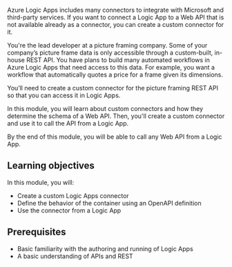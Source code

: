 Azure Logic Apps includes many connectors to integrate with Microsoft and third-party services. If you want to connect a Logic App to a Web API that is not available already as a connector, you can create a custom connector for it.

You're the lead developer at a picture framing company. Some of your company’s picture frame data is only accessible through a custom-built, in-house REST API. You have plans to build many automated workflows in Azure Logic Apps that need access to this data. For example, you want a workflow that automatically quotes a price for a frame given its dimensions.

You’ll need to create a custom connector for the picture framing  REST API so that you can access it in Logic Apps.

In this module, you will learn about custom connectors and how they determine the schema of a Web API. Then, you'll create a custom connector and use it to call the API from a Logic App.

By the end of this module, you will be able to call any Web API from a Logic App.

## Learning objectives

In this module, you will:

- Create a custom Logic Apps connector
- Define the behavior of the container using an OpenAPI definition
- Use the connector from a Logic App

## Prerequisites

- Basic familiarity with the authoring and running of Logic Apps
- A basic understanding of APIs and REST